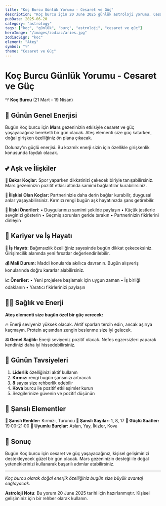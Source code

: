 ```yaml
---
title: "Koç Burcu Günlük Yorumu - Cesaret ve Güç"
description: "Koç burcu için 20 June 2025 günlük astroloji yorumu. Cesaret ve Güç teması ile rehberlik."
pubDate: 2025-06-20
category: "astrology"
tags: ["koç", "günlük", "burç", "astroloji", "cesaret ve güç"]
heroImage: "/images/zodiac/aries.jpg"
zodiacSign: "koc"
element: "Ateş"
symbol: "♈"
theme: "Cesaret ve Güç"
---
```


# Koç Burcu Günlük Yorumu - Cesaret ve Güç

♈ **Koç Burcu** (21 Mart - 19 Nisan)

## 🌟 Günün Genel Enerjisi

Bugün Koç burcu için **Mars** gezeninizin etkisiyle cesaret ve güç yaşayacağınız bereketli bir gün olacak. Ateş elementi size güç katarken, doğal girişken özelliğiniz ön plana çıkacak.

Dolunay'ın güçlü enerjisi. Bu kozmik enerji sizin için özellikle girişkenlik konusunda faydalı olacak.

## 💕 Aşk ve İlişkiler

**💖 Bekar Koçlar:** Spor yaparken dikkatinizi çekecek biriyle tanışabilirsiniz. Mars gezeninizin pozitif etkisi altında samimi bağlantılar kurabilirsiniz.

**💑 İlişkisi Olan Koçlar:** Partnerinizle daha derin bağlar kurabilir, duygusal anlar yaşayabilirsiniz. Kırmızı rengi bugün aşk hayatınızda şans getirebilir.

**🌹 İlişki Önerileri:**
• Duygularınızı samimi şekilde paylaşın
• Küçük jestlerle sevginizi gösterin
• Geçmiş sorunları geride bırakın
• Partnerinizin fikirlerini dinleyin

## 💼 Kariyer ve İş Hayatı

**🚀 İş Hayatı:** Bağımsızlık özelliğiniz sayesinde bugün dikkat çekeceksiniz. Girişimcilik alanında yeni fırsatlar değerlendirilebilir.

**💰 Mali Durum:** Maddi konularda akıllıca davranın. Bugün alışveriş konularında doğru kararlar alabilirsiniz.

**📈 Öneriler:**
• Yeni projelere başlamak için uygun zaman
• İş birliği odaklanın
• Yaratıcı fikirlerinizi paylaşın

## 🏃‍♀️ Sağlık ve Enerji

**Ateş elementi size bugün özel bir güç verecek:**

🔥 Enerji seviyeniz yüksek olacak. Aktif sporları tercih edin, ancak aşırıya kaçmayın. Protein açısından zengin beslenme size iyi gelecek.

**⚖️ Genel Sağlık:** Enerji seviyeniz pozitif olacak. Nefes egzersizleri yaparak kendinizi daha iyi hissedebilirsiniz.

## 🎯 Günün Tavsiyeleri

1. **Liderlik** özelliğinizi aktif kullanın
2. **Kırmızı** rengi bugün şansınızı artıracak
3. **8** sayısı size rehberlik edebilir
4. **Kova** burcu ile pozitif etkileşimler kurun
5. Sezgilerinize güvenin ve pozitif düşünün

## 🔮 Şanslı Elementler

**🎨 Şanslı Renkler:** Kırmızı, Turuncu
**🔢 Şanslı Sayılar:** 1, 8, 17
**🌟 Güçlü Saatler:** 19:00-21:00
**💫 Uyumlu Burçlar:** Aslan, Yay, İkizler, Kova

## 💫 Sonuç

Bugün Koç burcu için cesaret ve güç yaşayacağınız, kişisel gelişiminizi destekleyecek güzel bir gün olacak. Mars gezeninizin desteği ile doğal yeteneklerinizi kullanarak başarılı adımlar atabilirsiniz.

---

*Koç burcu olarak doğal enerjik özelliğiniz bugün size büyük avantaj sağlayacak.*

**Astroloji Notu:** Bu yorum 20 June 2025 tarihi için hazırlanmıştır. Kişisel gelişiminiz için bir rehber olarak kullanın.
